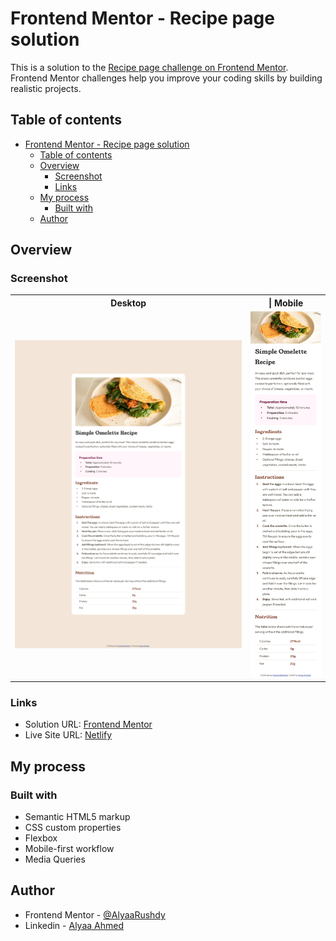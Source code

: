 # Frontend Mentor - Recipe page solution

This is a solution to the [Recipe page challenge on Frontend Mentor](https://www.frontendmentor.io/challenges/recipe-page-KiTsR8QQKm). Frontend Mentor challenges help you improve your coding skills by building realistic projects.

## Table of contents

- [Frontend Mentor - Recipe page solution](#frontend-mentor---recipe-page-solution)
  - [Table of contents](#table-of-contents)
  - [Overview](#overview)
    - [Screenshot](#screenshot)
    - [Links](#links)
  - [My process](#my-process)
    - [Built with](#built-with)
  - [Author](#author)

## Overview

### Screenshot

<table>
 <tr>
    <th>Desktop</th>
    <th>| Mobile</th>
  </tr>
  <tr>
    <td><img src="./screenshots/desktop.png"></td>
    <td><img src="./screenshots/mobile.png"></td>
  </tr>
</table>

### Links

- Solution URL: [Frontend Mentor](https://www.frontendmentor.io/solutions/mobilefirst-responsive-solution-using-css-flexbox-iysyq9ensP)
- Live Site URL: [Netlify](https://main--alyaa-frontendmentor-recipepage.netlify.app/)

## My process

### Built with

- Semantic HTML5 markup
- CSS custom properties
- Flexbox
- Mobile-first workflow
- Media Queries

## Author

- Frontend Mentor - [@AlyaaRushdy](https://www.frontendmentor.io/profile/AlyaaRushdy)
- Linkedin - [Alyaa Ahmed](https://www.linkedin.com/in/alyaa-ahmed/)
